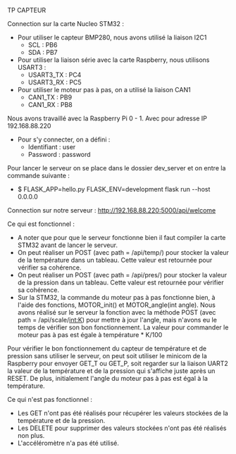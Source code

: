 TP CAPTEUR

Connection sur la carte Nucleo STM32 :
  - Pour utiliser le capteur BMP280, nous avons utilisé la liaison I2C1
       - SCL : PB6
       - SDA : PB7
  - Pour utiliser la liaison série avec la carte Raspberry, nous utilisons USART3 :
       -  USART3_TX : PC4
       -  USART3_RX : PC5
  - Pour utiliser le moteur pas à pas, on a utilisé la liaison CAN1
       - CAN1_TX : PB9
       - CAN1_RX : PB8

Nous avons travaillé avec la Raspberry Pi 0 - 1. Avec pour adresse IP 192.168.88.220
  - Pour s'y connecter, on a défini : 
       - Identifiant : user
       - Password    : password

Pour lancer le serveur on se place dans le dossier dev_server et on entre la commande suivante :
   - $ FLASK_APP=hello.py FLASK_ENV=development flask run --host 0.0.0.0

Connection sur notre serveur : http://192.168.88.220:5000/api/welcome 


Ce qui est fonctionnel :
  - A noter que pour que le serveur fonctionne bien il faut compiler la carte STM32 avant de lancer le serveur.
  - On peut réaliser un POST (avec path = /api/temp/) pour stocker la valeur de la température dans un tableau.
   Cette valeur est retournée pour vérifier sa cohérence.
  - On peut réaliser un POST (avec path = /api/pres/) pour stocker la valeur de la pression dans un tableau.
   Cette valeur est retournée pour vérifier sa cohérence.
  - Sur la STM32, la commande du moteur pas à pas fonctionne bien, à l'aide des fonctions, MOTOR_init() et MOTOR_angle(int angle).
   Nous avons réalisé sur le serveur la fonction avec la méthode POST (avec path = /api/scale/<int:K>) pour mettre à jour l'angle, mais n'avons eu le temps de vérifier son bon fonctionnement.
   La valeur pour commander le moteur pas à pas est égale à température * K/100

Pour vérifier le bon fonctionnement du capteur de température et de pression sans utiliser le serveur, on peut soit utiliser le minicom de la Raspberry pour envoyer GET_T ou GET_P, soit regarder sur la liaison UART2 la valeur de la température et de la pression qui s'affiche juste après un RESET.
De plus, initialement l'angle du moteur pas à pas est égal à la température. 

Ce qui n'est pas fonctionnel :
   - Les GET n'ont pas été réalisés pour récupérer les valeurs stockées de la température et de la pression.
   - Les DELETE pour supprimer des valeurs stockées n'ont pas été réalisés non plus.
   - L'accéléromètre n'a pas été utilisé.

